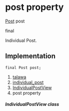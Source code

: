 
<div>

# post property

</div>


[Post](../../models_post_post_model/Post-class.md) post


final




Individual Post.



## Implementation

``` language-dart
final Post post;
```







1.  [talawa](../../index.md)
2.  [individual_post](../../views_after_auth_screens_feed_individual_post/)
3.  [IndividualPostView](../../views_after_auth_screens_feed_individual_post/IndividualPostView-class.md)
4.  post property

##### IndividualPostView class







